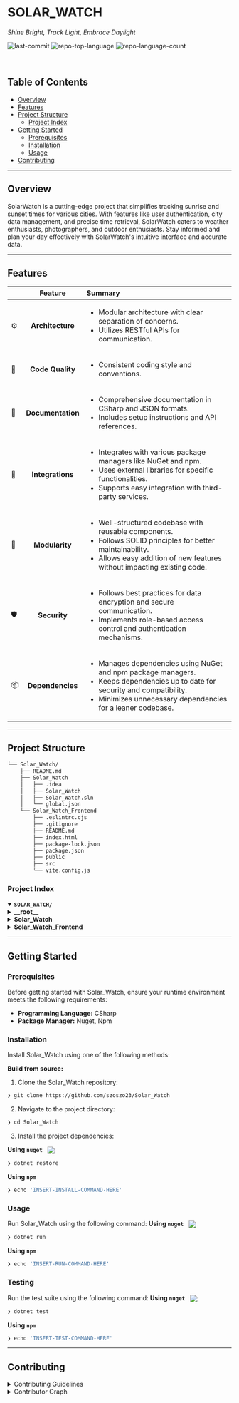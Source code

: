 <div align="left" style="position: relative;">
<h1>SOLAR_WATCH</h1>
<p align="left">
	<em>Shine Bright, Track Light, Embrace Daylight</em>
</p>
<p align="left">
	<img src="https://img.shields.io/github/last-commit/szoszo23/Solar_Watch?style=default&logo=git&logoColor=white&color=0080ff" alt="last-commit">
	<img src="https://img.shields.io/github/languages/top/szoszo23/Solar_Watch?style=default&color=0080ff" alt="repo-top-language">
	<img src="https://img.shields.io/github/languages/count/szoszo23/Solar_Watch?style=default&color=0080ff" alt="repo-language-count">
</p>
<p align="left"><!-- default option, no dependency badges. -->
</p>
<p align="left">
	<!-- default option, no dependency badges. -->
</p>
</div>
<br clear="right">

##  Table of Contents

- [ Overview](#-overview)
- [ Features](#-features)
- [ Project Structure](#-project-structure)
    - [ Project Index](#-project-index)
- [ Getting Started](#-getting-started)
    - [ Prerequisites](#-prerequisites)
    - [ Installation](#-installation)
    - [ Usage](#-usage)
- [ Contributing](#-contributing)


---

##  Overview

SolarWatch is a cutting-edge project that simplifies tracking sunrise and sunset times for various cities. With features like user authentication, city data management, and precise time retrieval, SolarWatch caters to weather enthusiasts, photographers, and outdoor enthusiasts. Stay informed and plan your day effectively with SolarWatch's intuitive interface and accurate data.

---

##  Features

|      | Feature         | Summary       |
| :--- | :---:           | :---          |
| ⚙️  | **Architecture**  | <ul><li>Modular architecture with clear separation of concerns.</li><li>Utilizes RESTful APIs for communication.</li></ul> |
| 🔩 | **Code Quality**  | <ul><li>Consistent coding style and conventions.</li></ul> |
| 📄 | **Documentation** | <ul><li>Comprehensive documentation in CSharp and JSON formats.</li><li>Includes setup instructions and API references.</li></ul> |
| 🔌 | **Integrations**  | <ul><li>Integrates with various package managers like NuGet and npm.</li><li>Uses external libraries for specific functionalities.</li><li>Supports easy integration with third-party services.</li></ul> |
| 🧩 | **Modularity**    | <ul><li>Well-structured codebase with reusable components.</li><li>Follows SOLID principles for better maintainability.</li><li>Allows easy addition of new features without impacting existing code.</li></ul> |
| 🛡️ | **Security**      | <ul><li>Follows best practices for data encryption and secure communication.</li><li>Implements role-based access control and authentication mechanisms.</li></ul> |
| 📦 | **Dependencies**  | <ul><li>Manages dependencies using NuGet and npm package managers.</li><li>Keeps dependencies up to date for security and compatibility.</li><li>Minimizes unnecessary dependencies for a leaner codebase.</li></ul> |

---

##  Project Structure

```sh
└── Solar_Watch/
    ├── README.md
    ├── Solar_Watch
    │   ├── .idea
    │   ├── Solar_Watch
    │   ├── Solar_Watch.sln
    │   └── global.json
    └── Solar_Watch_Frontend
        ├── .eslintrc.cjs
        ├── .gitignore
        ├── README.md
        ├── index.html
        ├── package-lock.json
        ├── package.json
        ├── public
        ├── src
        └── vite.config.js
```


###  Project Index
<details open>
	<summary><b><code>SOLAR_WATCH/</code></b></summary>
	<details> <!-- __root__ Submodule -->
		<summary><b>__root__</b></summary>
		<blockquote>
			<table>
			</table>
		</blockquote>
	</details>
	<details> <!-- Solar_Watch Submodule -->
		<summary><b>Solar_Watch</b></summary>
		<blockquote>
			<table>
			<tr>
				<td><b><a href='https://github.com/szoszo23/Solar_Watch/blob/master/Solar_Watch/global.json'>global.json</a></b></td>
				<td>Defines the SDK version and update behavior for the project, ensuring compatibility and stability.</td>
			</tr>
			<tr>
				<td><b><a href='https://github.com/szoszo23/Solar_Watch/blob/master/Solar_Watch/Solar_Watch.sln'>Solar_Watch.sln</a></b></td>
				<td>Facilitates the management of the Solar Watch project within the Visual Studio Solution.</td>
			</tr>
			</table>
			<details>
				<summary><b>Solar_Watch</b></summary>
				<blockquote>
					<table>
					<tr>
						<td><b><a href='https://github.com/szoszo23/Solar_Watch/blob/master/Solar_Watch/Solar_Watch/appsettings.Development.json'>appsettings.Development.json</a></b></td>
						<td>Manages logging configurations for the Solar Watch project during development.</td>
					</tr>
					<tr>
						<td><b><a href='https://github.com/szoszo23/Solar_Watch/blob/master/Solar_Watch/Solar_Watch/appsettings.json'>appsettings.json</a></b></td>
						<td>Define logging and JWT settings in the appsettings.json file to configure logging levels and authentication settings for the Solar Watch project.</td>
					</tr>
					<tr>
						<td><b><a href='https://github.com/szoszo23/Solar_Watch/blob/master/Solar_Watch/Solar_Watch/Program.cs'>Program.cs</a></b></td>
						<td>- Implements the setup of authentication, authorization, and database context for the Solar Watch project<br>- Configures Swagger documentation and adds necessary services to the container<br>- Seeds initial authentication roles and admin user<br>- Maps controllers and runs the application.</td>
					</tr>
					<tr>
						<td><b><a href='https://github.com/szoszo23/Solar_Watch/blob/master/Solar_Watch/Solar_Watch/Solar_Watch.csproj'>Solar_Watch.csproj</a></b></td>
						<td>- Manages project dependencies for Solar Watch using .NET SDK<br>- Configures target framework, enables nullable and implicit usings<br>- Includes packages for authentication, JWT bearer, OpenAPI, Entity Framework Core, Moq, NUnit, and Swagger<br>- Enhances project functionality and testing capabilities.</td>
					</tr>
					</table>
					<details>
						<summary><b>Controllers</b></summary>
						<blockquote>
							<table>
							<tr>
								<td><b><a href='https://github.com/szoszo23/Solar_Watch/blob/master/Solar_Watch/Solar_Watch/Controllers/AuthController.cs'>AuthController.cs</a></b></td>
								<td>- Manages user authentication and authorization within the Solar Watch application<br>- Handles user registration, login, and retrieval of user information based on the provided token<br>- Utilizes the IAuthService interface to interact with the authentication service for user operations<br>- The controller ensures proper validation and error handling for user-related requests.</td>
							</tr>
							<tr>
								<td><b><a href='https://github.com/szoszo23/Solar_Watch/blob/master/Solar_Watch/Solar_Watch/Controllers/SolarController.cs'>SolarController.cs</a></b></td>
								<td>- Implements SolarController for managing sunrise and sunset data<br>- Handles GET, DELETE, and PATCH requests to retrieve, delete, and update this information for specified cities and dates<br>- Includes authorization roles for user and admin access levels.</td>
							</tr>
							</table>
						</blockquote>
					</details>
					<details>
						<summary><b>Migrations</b></summary>
						<blockquote>
							<table>
							<tr>
								<td><b><a href='https://github.com/szoszo23/Solar_Watch/blob/master/Solar_Watch/Solar_Watch/Migrations/20240406143841_InitialCreate.Designer.cs'>20240406143841_InitialCreate.Designer.cs</a></b></td>
								<td>- Defines initial database schema for Solar Watch project, including City and SunriseSunset entities with relationships<br>- Configures model properties and constraints using Entity Framework Core<br>- Establishes table mappings and foreign key associations for data retrieval and storage.</td>
							</tr>
							<tr>
								<td><b><a href='https://github.com/szoszo23/Solar_Watch/blob/master/Solar_Watch/Solar_Watch/Migrations/20240406143841_InitialCreate.cs'>20240406143841_InitialCreate.cs</a></b></td>
								<td>- Defines database schema for cities and their corresponding sunrise/sunset times<br>- Creates tables for cities and sunrise/sunsets with necessary columns and constraints<br>- Establishes relationships between cities and sunrise/sunsets<br>- Handles database migrations for initial setup and rollback.</td>
							</tr>
							<tr>
								<td><b><a href='https://github.com/szoszo23/Solar_Watch/blob/master/Solar_Watch/Solar_Watch/Migrations/SolarWatchDbContextModelSnapshot.cs'>SolarWatchDbContextModelSnapshot.cs</a></b></td>
								<td>- Defines database schema for cities and their corresponding sunrise/sunset times<br>- Establishes relationships between City and SunriseSunset entities, including geo-coordinates<br>- Configures model properties and constraints for data storage.</td>
							</tr>
							</table>
							<details>
								<summary><b>User</b></summary>
								<blockquote>
									<table>
									<tr>
										<td><b><a href='https://github.com/szoszo23/Solar_Watch/blob/master/Solar_Watch/Solar_Watch/Migrations/User/20240407233251_initialMigration.Designer.cs'>20240407233251_initialMigration.Designer.cs</a></b></td>
										<td>- Defines initial database schema for user authentication and authorization in the project, utilizing Microsoft Identity framework<br>- Configures tables for user roles, claims, logins, and tokens with necessary properties and relationships<br>- Establishes constraints and indexes for efficient data management and access control.</td>
									</tr>
									<tr>
										<td><b><a href='https://github.com/szoszo23/Solar_Watch/blob/master/Solar_Watch/Solar_Watch/Migrations/User/20240407233251_initialMigration.cs'>20240407233251_initialMigration.cs</a></b></td>
										<td>- Creates initial database tables for user authentication and authorization in the project, defining structures for roles, users, role claims, user claims, logins, user roles, and tokens<br>- Manages relationships between these entities to enable secure access control and user management functionalities within the application.</td>
									</tr>
									<tr>
										<td><b><a href='https://github.com/szoszo23/Solar_Watch/blob/master/Solar_Watch/Solar_Watch/Migrations/User/UserContextModelSnapshot.cs'>UserContextModelSnapshot.cs</a></b></td>
										<td>- Defines database schema for user authentication and authorization using Entity Framework Core in the Solar Watch project<br>- Configures tables for user roles, claims, logins, tokens, and relationships between users and roles<br>- Facilitates secure user management within the application.</td>
									</tr>
									</table>
								</blockquote>
							</details>
						</blockquote>
					</details>
					<details>
						<summary><b>Services</b></summary>
						<blockquote>
							<table>
							<tr>
								<td><b><a href='https://github.com/szoszo23/Solar_Watch/blob/master/Solar_Watch/Solar_Watch/Services/SolarWatchDbContext.cs'>SolarWatchDbContext.cs</a></b></td>
								<td>Defines database schema for cities and sunrise/sunset times, mapping relationships between them.</td>
							</tr>
							<tr>
								<td><b><a href='https://github.com/szoszo23/Solar_Watch/blob/master/Solar_Watch/Solar_Watch/Services/UserContext.cs'>UserContext.cs</a></b></td>
								<td>Defines UserContext class extending IdentityDbContext for managing user and role data in the Solar Watch project, utilizing Entity Framework Core.</td>
							</tr>
							</table>
							<details>
								<summary><b>Repositories</b></summary>
								<blockquote>
									<table>
									<tr>
										<td><b><a href='https://github.com/szoszo23/Solar_Watch/blob/master/Solar_Watch/Solar_Watch/Services/Repositories/CityRepository.cs'>CityRepository.cs</a></b></td>
										<td>- Manages city data in the Solar Watch project, providing methods to retrieve, add, update, and delete city information from the database<br>- The CityRepository class acts as an intermediary between the application and the database, facilitating seamless interaction with city entities.</td>
									</tr>
									<tr>
										<td><b><a href='https://github.com/szoszo23/Solar_Watch/blob/master/Solar_Watch/Solar_Watch/Services/Repositories/SunriseSunsetRepository.cs'>SunriseSunsetRepository.cs</a></b></td>
										<td>- Manages sunrise and sunset data in the Solar Watch project<br>- Retrieves, adds, updates, and deletes sunrise and sunset information for cities<br>- Acts as an interface between the application and the database for sunrise and sunset records.</td>
									</tr>
									</table>
								</blockquote>
							</details>
							<details>
								<summary><b>Processor</b></summary>
								<blockquote>
									<table>
									<tr>
										<td><b><a href='https://github.com/szoszo23/Solar_Watch/blob/master/Solar_Watch/Solar_Watch/Services/Processor/IJsonProcessor.cs'>IJsonProcessor.cs</a></b></td>
										<td>- Defines interfaces for processing JSON data related to geo-coordinates, sunrise/sunset times, and city information<br>- This abstraction allows for decoupling of JSON processing logic from the main codebase, promoting modularity and flexibility in handling different types of JSON data within the Solar Watch project.</td>
									</tr>
									<tr>
										<td><b><a href='https://github.com/szoszo23/Solar_Watch/blob/master/Solar_Watch/Solar_Watch/Services/Processor/JsonProcessor.cs'>JsonProcessor.cs</a></b></td>
										<td>- Processes JSON data to extract geo-coordinates, sunrise/sunset times, and city information<br>- Implements methods to parse and retrieve specific data fields for use in the Solar Watch project.</td>
									</tr>
									</table>
								</blockquote>
							</details>
							<details>
								<summary><b>Authentication</b></summary>
								<blockquote>
									<table>
									<tr>
										<td><b><a href='https://github.com/szoszo23/Solar_Watch/blob/master/Solar_Watch/Solar_Watch/Services/Authentication/AuthService.cs'>AuthService.cs</a></b></td>
										<td>- Handles user authentication and authorization within the Solar Watch project<br>- The AuthService class manages user registration, login, and token verification<br>- It interacts with the Identity framework for user management and token generation<br>- This component plays a crucial role in securing access to the application's resources.</td>
									</tr>
									<tr>
										<td><b><a href='https://github.com/szoszo23/Solar_Watch/blob/master/Solar_Watch/Solar_Watch/Services/Authentication/ITokenService.cs'>ITokenService.cs</a></b></td>
										<td>Defines an interface for creating authentication tokens based on user identity and role within the Solar Watch project.</td>
									</tr>
									<tr>
										<td><b><a href='https://github.com/szoszo23/Solar_Watch/blob/master/Solar_Watch/Solar_Watch/Services/Authentication/AuthRequest.cs'>AuthRequest.cs</a></b></td>
										<td>Defines a data structure for handling authentication requests within the Solar Watch project.</td>
									</tr>
									<tr>
										<td><b><a href='https://github.com/szoszo23/Solar_Watch/blob/master/Solar_Watch/Solar_Watch/Services/Authentication/IAuthService.cs'>IAuthService.cs</a></b></td>
										<td>- Defines authentication services interface for user registration, login, and token verification<br>- Facilitates user authentication processes within the Solar Watch project.</td>
									</tr>
									<tr>
										<td><b><a href='https://github.com/szoszo23/Solar_Watch/blob/master/Solar_Watch/Solar_Watch/Services/Authentication/AuthenticationSeeder.cs'>AuthenticationSeeder.cs</a></b></td>
										<td>- Manages authentication roles and seeds initial admin user in the Solar Watch project<br>- Handles role creation and admin user setup using Identity framework<br>- Ensures 'Admin' and 'User' roles exist and creates an admin user if not already present.</td>
									</tr>
									<tr>
										<td><b><a href='https://github.com/szoszo23/Solar_Watch/blob/master/Solar_Watch/Solar_Watch/Services/Authentication/TokenService.cs'>TokenService.cs</a></b></td>
										<td>- Generates JWT tokens for user authentication and authorization within the Solar Watch project<br>- The TokenService class creates tokens with specified expiration times, user claims, and signing credentials based on configuration settings<br>- This functionality enhances security and access control for the project's authentication services.</td>
									</tr>
									<tr>
										<td><b><a href='https://github.com/szoszo23/Solar_Watch/blob/master/Solar_Watch/Solar_Watch/Services/Authentication/AuthResponse.cs'>AuthResponse.cs</a></b></td>
										<td>Defines an authentication response structure for the Solar Watch project, encapsulating user email and username.</td>
									</tr>
									<tr>
										<td><b><a href='https://github.com/szoszo23/Solar_Watch/blob/master/Solar_Watch/Solar_Watch/Services/Authentication/AuthResult.cs'>AuthResult.cs</a></b></td>
										<td>- Defines an authentication result record with success status, email, username, and token fields<br>- Includes a dictionary for error messages.</td>
									</tr>
									</table>
								</blockquote>
							</details>
							<details>
								<summary><b>Utilities</b></summary>
								<blockquote>
									<table>
									<tr>
										<td><b><a href='https://github.com/szoszo23/Solar_Watch/blob/master/Solar_Watch/Solar_Watch/Services/Utilities/ISunApi.cs'>ISunApi.cs</a></b></td>
										<td>Defines an interface for retrieving sunrise and sunset times based on geographical coordinates and date.</td>
									</tr>
									<tr>
										<td><b><a href='https://github.com/szoszo23/Solar_Watch/blob/master/Solar_Watch/Solar_Watch/Services/Utilities/IGeoCodingApi.cs'>IGeoCodingApi.cs</a></b></td>
										<td>Enables retrieving geographic coordinates for a given city, facilitating location-based functionality within the Solar Watch project.</td>
									</tr>
									<tr>
										<td><b><a href='https://github.com/szoszo23/Solar_Watch/blob/master/Solar_Watch/Solar_Watch/Services/Utilities/GeoCodingApi.cs'>GeoCodingApi.cs</a></b></td>
										<td>- Implements a GeoCoding API service that retrieves coordinates for a given city using an API key<br>- Handles HTTP requests to the OpenWeatherMap API and logs responses<br>- If the city is not found, returns null; otherwise, returns the response content.</td>
									</tr>
									<tr>
										<td><b><a href='https://github.com/szoszo23/Solar_Watch/blob/master/Solar_Watch/Solar_Watch/Services/Utilities/SunApi.cs'>SunApi.cs</a></b></td>
										<td>- Retrieve sunrise and sunset times by making an API call to fetch data based on provided coordinates and date<br>- The SunApi class encapsulates this functionality, utilizing HttpClient to communicate with the sunrise-sunset API.</td>
									</tr>
									</table>
								</blockquote>
							</details>
						</blockquote>
					</details>
					<details>
						<summary><b>Contracts</b></summary>
						<blockquote>
							<table>
							<tr>
								<td><b><a href='https://github.com/szoszo23/Solar_Watch/blob/master/Solar_Watch/Solar_Watch/Contracts/RegistrationRequest.cs'>RegistrationRequest.cs</a></b></td>
								<td>- Defines a data structure for user registration requests, enforcing required fields for email, username, and password<br>- This code file plays a crucial role in the project's architecture by standardizing the format of incoming registration data.</td>
							</tr>
							<tr>
								<td><b><a href='https://github.com/szoszo23/Solar_Watch/blob/master/Solar_Watch/Solar_Watch/Contracts/RegistrationResponse.cs'>RegistrationResponse.cs</a></b></td>
								<td>Defines a data structure for handling registration responses in the Solar Watch project.</td>
							</tr>
							</table>
						</blockquote>
					</details>
					<details>
						<summary><b>Properties</b></summary>
						<blockquote>
							<table>
							<tr>
								<td><b><a href='https://github.com/szoszo23/Solar_Watch/blob/master/Solar_Watch/Solar_Watch/Properties/launchSettings.json'>launchSettings.json</a></b></td>
								<td>- Defines launch settings for various profiles in the Solar Watch project, specifying URLs, authentication settings, and environment variables<br>- Facilitates easy configuration of development environments with different launch options for HTTP and HTTPS protocols.</td>
							</tr>
							</table>
						</blockquote>
					</details>
					<details>
						<summary><b>Model</b></summary>
						<blockquote>
							<table>
							<tr>
								<td><b><a href='https://github.com/szoszo23/Solar_Watch/blob/master/Solar_Watch/Solar_Watch/Model/City.cs'>City.cs</a></b></td>
								<td>Defines the City model with properties for CityId, Name, Coordinates, Country, and SunriseSunset.</td>
							</tr>
							<tr>
								<td><b><a href='https://github.com/szoszo23/Solar_Watch/blob/master/Solar_Watch/Solar_Watch/Model/SolarWatch.cs'>SolarWatch.cs</a></b></td>
								<td>- Defines a model for tracking solar data, including date, city, sunrise, and sunset times<br>- This class encapsulates essential information for solar monitoring within the project's architecture.</td>
							</tr>
							<tr>
								<td><b><a href='https://github.com/szoszo23/Solar_Watch/blob/master/Solar_Watch/Solar_Watch/Model/GeoCoordinates.cs'>GeoCoordinates.cs</a></b></td>
								<td>Defines a class to store latitude and longitude coordinates, essential for location-based functionalities within the Solar Watch project.</td>
							</tr>
							<tr>
								<td><b><a href='https://github.com/szoszo23/Solar_Watch/blob/master/Solar_Watch/Solar_Watch/Model/SunriseSunset.cs'>SunriseSunset.cs</a></b></td>
								<td>Defines sunrise and sunset data structure for cities in the Solar Watch project, facilitating accurate time tracking.</td>
							</tr>
							<tr>
								<td><b><a href='https://github.com/szoszo23/Solar_Watch/blob/master/Solar_Watch/Solar_Watch/Model/JwtSettings.cs'>JwtSettings.cs</a></b></td>
								<td>- Defines JWT settings for authentication in the Solar Watch project, specifying the valid issuer and audience<br>- This class plays a crucial role in ensuring secure communication and authorization within the codebase architecture.</td>
							</tr>
							</table>
						</blockquote>
					</details>
				</blockquote>
			</details>
		</blockquote>
	</details>
	<details> <!-- Solar_Watch_Frontend Submodule -->
		<summary><b>Solar_Watch_Frontend</b></summary>
		<blockquote>
			<table>
			<tr>
				<td><b><a href='https://github.com/szoszo23/Solar_Watch/blob/master/Solar_Watch_Frontend/.eslintrc.cjs'>.eslintrc.cjs</a></b></td>
				<td>- Define linting rules for a React frontend project to ensure code quality and consistency<br>- The configuration enforces best practices, including recommended ESLint rules, React-specific guidelines, and React Hooks usage<br>- It also sets up parser options and ignores certain directories for linting<br>- The file plays a crucial role in maintaining clean and error-free code in the project.</td>
			</tr>
			<tr>
				<td><b><a href='https://github.com/szoszo23/Solar_Watch/blob/master/Solar_Watch_Frontend/package-lock.json'>package-lock.json</a></b></td>
				<td>- The code file provided in Solar_Watch_Frontend/package-lock.json manages the dependencies for the Solar Watch Frontend project<br>- It ensures that the necessary libraries like React, React DOM, and React Router DOM are included and maintained at specific versions<br>- This file plays a crucial role in orchestrating the frontend architecture by handling the versioning and resolution of dependencies, enabling a stable and efficient development environment for the project.</td>
			</tr>
			<tr>
				<td><b><a href='https://github.com/szoszo23/Solar_Watch/blob/master/Solar_Watch_Frontend/vite.config.js'>vite.config.js</a></b></td>
				<td>- Configures Vite to enable React support and sets up a proxy for API requests to a local server<br>- This file plays a crucial role in defining the project's build configuration and server settings, ensuring seamless integration of React components and proper routing of API requests during development.</td>
			</tr>
			<tr>
				<td><b><a href='https://github.com/szoszo23/Solar_Watch/blob/master/Solar_Watch_Frontend/package.json'>package.json</a></b></td>
				<td>- Manages frontend dependencies, scripts, and tooling for the Solar Watch project<br>- Handles development, building, linting, and previewing of the React application using Vite and ESLint<br>- Key dependencies include React, React Router, and related TypeScript types.</td>
			</tr>
			<tr>
				<td><b><a href='https://github.com/szoszo23/Solar_Watch/blob/master/Solar_Watch_Frontend/index.html'>index.html</a></b></td>
				<td>- The index.html file serves as the entry point for the Solar Watch Frontend project, setting up the basic structure for the Vite + React application<br>- It defines the initial HTML layout, includes necessary meta tags, and links to the main JavaScript file for the application logic<br>- This file plays a crucial role in initializing the frontend user interface for the project.</td>
			</tr>
			</table>
			<details>
				<summary><b>src</b></summary>
				<blockquote>
					<table>
					<tr>
						<td><b><a href='https://github.com/szoszo23/Solar_Watch/blob/master/Solar_Watch_Frontend/src/index.css'>index.css</a></b></td>
						<td>- Define global styling for the frontend, ensuring consistent typography, color scheme, and button styles across the application<br>- Establish a clean and accessible user interface with a focus on readability and visual appeal.</td>
					</tr>
					<tr>
						<td><b><a href='https://github.com/szoszo23/Solar_Watch/blob/master/Solar_Watch_Frontend/src/App.css'>App.css</a></b></td>
						<td>- Define the styling for the root element, logo animations, and card layout in the frontend interface<br>- Implement hover effects and a spinning animation for the logo<br>- Ensure responsive design with a max-width of 1280px and centralized content<br>- Additionally, provide a color scheme for specific elements like 'read-the-docs'.</td>
					</tr>
					<tr>
						<td><b><a href='https://github.com/szoszo23/Solar_Watch/blob/master/Solar_Watch_Frontend/src/App.jsx'>App.jsx</a></b></td>
						<td>- The App component fetches user data and displays a Solar Watch application interface<br>- It leverages React Router for navigation and state management to render dynamic content based on user authentication status<br>- This file serves as the main entry point for the Solar Watch frontend, orchestrating user data retrieval and rendering the application layout.</td>
					</tr>
					<tr>
						<td><b><a href='https://github.com/szoszo23/Solar_Watch/blob/master/Solar_Watch_Frontend/src/main.jsx'>main.jsx</a></b></td>
						<td>- Defines routing structure for Solar Watch frontend, rendering components based on URL paths<br>- Integrates React Router for navigation between Register, Login, and SolarWatch pages.ReactDOM creates the root element for the application.</td>
					</tr>
					</table>
					<details>
						<summary><b>Pages</b></summary>
						<blockquote>
							<table>
							<tr>
								<td><b><a href='https://github.com/szoszo23/Solar_Watch/blob/master/Solar_Watch_Frontend/src/Pages/Login.jsx'>Login.jsx</a></b></td>
								<td>- Enables user login functionality by handling form submission, sending login credentials to the server, and displaying appropriate alerts<br>- Upon successful login, redirects users to the home page<br>- This component plays a crucial role in the frontend architecture by facilitating user authentication within the application.</td>
							</tr>
							<tr>
								<td><b><a href='https://github.com/szoszo23/Solar_Watch/blob/master/Solar_Watch_Frontend/src/Pages/Register.jsx'>Register.jsx</a></b></td>
								<td>- Handles user registration by sending registration data to the backend API and displaying appropriate messages based on the response<br>- Upon successful registration, it alerts the user and navigates to the login page<br>- In case of errors, it displays a failure message and logs the error for debugging purposes.</td>
							</tr>
							<tr>
								<td><b><a href='https://github.com/szoszo23/Solar_Watch/blob/master/Solar_Watch_Frontend/src/Pages/SolarWatch.jsx'>SolarWatch.jsx</a></b></td>
								<td>- Generates a SolarWatch page allowing users to input a city and date to retrieve sunrise and sunset times<br>- Displays loading status and results dynamically<br>- Offers a clear button to reset inputs and a cancel button to navigate back<br>- Built with React and React Router for seamless user experience.</td>
							</tr>
							</table>
						</blockquote>
					</details>
				</blockquote>
			</details>
		</blockquote>
	</details>
</details>

---
##  Getting Started

###  Prerequisites

Before getting started with Solar_Watch, ensure your runtime environment meets the following requirements:

- **Programming Language:** CSharp
- **Package Manager:** Nuget, Npm


###  Installation

Install Solar_Watch using one of the following methods:

**Build from source:**

1. Clone the Solar_Watch repository:
```sh
❯ git clone https://github.com/szoszo23/Solar_Watch
```

2. Navigate to the project directory:
```sh
❯ cd Solar_Watch
```

3. Install the project dependencies:


**Using `nuget`** &nbsp; [<img align="center" src="https://img.shields.io/badge/C%23-239120.svg?style={badge_style}&logo=c-sharp&logoColor=white" />](https://docs.microsoft.com/en-us/dotnet/csharp/)

```sh
❯ dotnet restore
```


**Using `npm`** &nbsp; [<img align="center" src="" />]()

```sh
❯ echo 'INSERT-INSTALL-COMMAND-HERE'
```




###  Usage
Run Solar_Watch using the following command:
**Using `nuget`** &nbsp; [<img align="center" src="https://img.shields.io/badge/C%23-239120.svg?style={badge_style}&logo=c-sharp&logoColor=white" />](https://docs.microsoft.com/en-us/dotnet/csharp/)

```sh
❯ dotnet run
```


**Using `npm`** &nbsp; [<img align="center" src="" />]()

```sh
❯ echo 'INSERT-RUN-COMMAND-HERE'
```


###  Testing
Run the test suite using the following command:
**Using `nuget`** &nbsp; [<img align="center" src="https://img.shields.io/badge/C%23-239120.svg?style={badge_style}&logo=c-sharp&logoColor=white" />](https://docs.microsoft.com/en-us/dotnet/csharp/)

```sh
❯ dotnet test
```


**Using `npm`** &nbsp; [<img align="center" src="" />]()

```sh
❯ echo 'INSERT-TEST-COMMAND-HERE'
```

---

##  Contributing

<details closed>
<summary>Contributing Guidelines</summary>

1. **Fork the Repository**: Start by forking the project repository to your github account.
2. **Clone Locally**: Clone the forked repository to your local machine using a git client.
   ```sh
   git clone https://github.com/szoszo23/Solar_Watch
   ```
3. **Create a New Branch**: Always work on a new branch, giving it a descriptive name.
   ```sh
   git checkout -b new-feature-x
   ```
4. **Make Your Changes**: Develop and test your changes locally.
5. **Commit Your Changes**: Commit with a clear message describing your updates.
   ```sh
   git commit -m 'Implemented new feature x.'
   ```
6. **Push to github**: Push the changes to your forked repository.
   ```sh
   git push origin new-feature-x
   ```
7. **Submit a Pull Request**: Create a PR against the original project repository. Clearly describe the changes and their motivations.
8. **Review**: Once your PR is reviewed and approved, it will be merged into the main branch. Congratulations on your contribution!
</details>

<details closed>
<summary>Contributor Graph</summary>
<br>
<p align="left">
   <a href="https://github.com{/szoszo23/Solar_Watch/}graphs/contributors">
      <img src="https://contrib.rocks/image?repo=szoszo23/Solar_Watch">
   </a>
</p>
</details>
